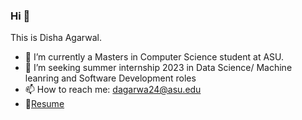 ### Hi 👋

This is Disha Agarwal.
<!--

**disha4u/disha4u** is a ✨ _special_ ✨ repository because its `README.md` (this file) appears on your GitHub profile.

Here are some ideas to get you started:

- 🔭 I’m currently a Masters in Computer Science student at ASU..
- 🌱 I’m currently learning ...
- 👯 I’m looking to collaborate on ...
- 🤔 I’m looking for help with summer internship 2023
- 💬 Ask me about ...
- 📫 How to reach me: dagarwa24@asu.edu

-->
- 🔭 I’m currently a Masters in Computer Science student at ASU.
- 🤔 I’m seeking summer internship 2023 in Data Science/ Machine leanring and Software Development roles
- 📫 How to reach me: dagarwa24@asu.edu
- 📝[Resume](https://drive.google.com/file/d/1PHrC6XkfLIM6HKxXY-l_yDp2RJIfMOlh/view?usp=sharing)

